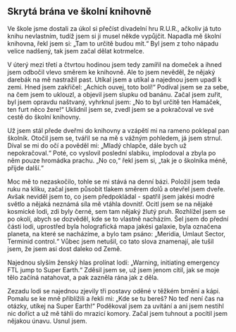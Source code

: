 ## Skrytá brána ve školní knihovně
Ve škole jsme dostali za úkol si přečíst divadelní hru R.U.R., ačkoliv já tuto knihu nevlastním, tudíž jsem si ji musel někde vypůjčit. Napadla mě školní knihovna, řekl jsem si: „Tam to určitě budou mít.“ Byl jsem z toho nápadu velice nadšený, tak jsem začal dělat kotrmelce.

V úterý mezi třetí a čtvrtou hodinou jsem tedy zamířil na domeček a ihned jsem odbočil vlevo směrem ke knihovně. Ale to jsem nevěděl, že nějaký darebák na mě nastražil past. Utíkal jsem a utíkal a najednou jsem upadl k zemi. Hned jsem zakřičel: „Achich ouvej, toto bolí!“ Podíval jsem se za sebe, na čem jsem to uklouzl, a objevil jsem slupku od banánu. Začal jsem zuřit, byl jsem opravdu naštvaný, vyhrknul jsem: „No to byl určitě ten Hamáček, ten furt něco žere!“ Uklidnil jsem se, zvedl jsem se a pokračoval ve své cestě do školní knihovny.

Už jsem stál přede dveřmi do knihovny a vzápětí mi na rameno poklepal pan školník. Otočil jsem se, tvářil se na mě s vážným pohledem, já jsem strnul. Díval se mi do očí a pověděl mi: „Mladý chlapče, dále bych už nepokračoval.“ Poté, co vyslovil poslední slabiku, implodoval a zbyla po něm pouze hromádka prachu. „No co,“ řekl jsem si, „tak je o školníka méně, přijde další.“

Moc mě to nezaskočilo, tohle se mi stává na denní bázi. Položil jsem teda ruku na kliku, začal jsem působit tlakem směrem dolů a otevřel jsem dveře. Avšak neviděl jsem to, co jsem předpokládal - spatřil jsem jakési modré světlo a nějaká neznámá síla mě vtáhla dovnitř. Ocitl jsem se na nějaké kosmické lodi, zdi byly černé, sem tam nějaký žlutý pruh. Rozhlížel jsem se po okolí, abych se dozvěděl, kde se to vlastně nacházím. Šel jsem do přední části lodi, uprostřed byla holografická mapa jakési galaxie, byla označena planeta, na které se nacházíme, a bylo tam psáno: „Meridia, Umlaut Sector, Terminid control.“ Vůbec jsem netušil, co tato slova znamenají, ale tušil jsem, že jsem asi dost daleko od Země.

Najednou slyším ženský hlas prolínat lodí: „Warning, initiating emergency FTL jump to Super Earth.“ Zděsil jsem se, už jsem jenom cítil, jak se moje tělo začíná natahovat, a pak zazněla rána jak z děla.

Zezadu lodi se najednou zjevily tři postavy oděné v těžkém brnění a kápi. Pomalu se ke mně přiblížili a řekli mi: „Kde se tu bereš? No teď není čas na otázky, utíkej na Super Earth!“ Poděkoval jsem za uvítání a ani jsem nestihl nic doříct a už mě táhli do mrazicí komory. Začal jsem tuhnout a pocítil jsem nějakou únavu. Usnul jsem.
